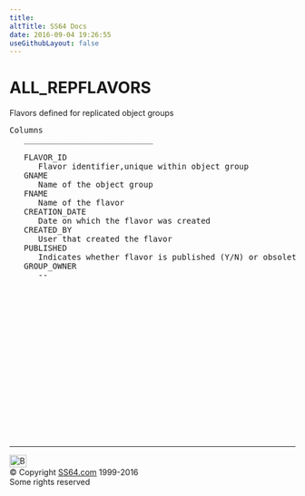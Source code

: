 ```yaml
---
title:
altTitle: SS64 Docs
date: 2016-09-04 19:26:55
useGithubLayout: false
---
```

<!-- #BeginLibraryItem "/Library/head_orad.lbi" --><!-- #EndLibraryItem --><h1>ALL_REPFLAVORS </h1><p> Flavors defined for replicated object groups </p> 
 
<pre>Columns
   ___________________________
 
   FLAVOR_ID
      Flavor identifier,unique within object group
   GNAME
      Name of the object group
   FNAME
      Name of the flavor
   CREATION_DATE
      Date on which the flavor was created
   CREATED_BY
      User that created the flavor
   PUBLISHED
      Indicates whether flavor is published (Y/N) or obsolete (O)
   GROUP_OWNER
      --

</pre><!-- #BeginLibraryItem "/Library/foot_orad.lbi" --><p>
<!-- oracle-footer -->
<ins class="adsbygoogle" style="display:inline-block;width:300px;height:250px" data-ad-client="ca-pub-6140977852749469" data-ad-slot="4275490898"></ins>
<script>
(adsbygoogle = window.adsbygoogle || []).push({});
</script></p>
<hr>
<div id="bl" class="footer"><a href="ALL_REPFLAVORS.html#"><img src="../images/top.png" width="30" height="22" alt="Back to the Top"></a></div>
<div id="br" class="footer, tagline">© Copyright <a href="../index.html">SS64.com</a> 1999-2016<br>
Some rights reserved</div>
<!-- #EndLibraryItem -->

